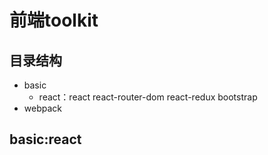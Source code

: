 # 前端toolkit #

## 目录结构 ##
  * basic
    * react：react react-router-dom react-redux bootstrap
  * webpack

## basic:react ##
